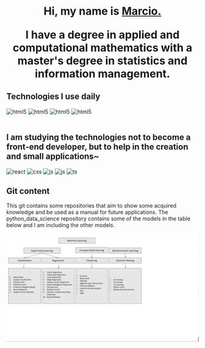 <div>
  <h1 align="center">
    Hi, my name is
    <a href="https://www.linkedin.com/in/marcio-jonavicius-rodrigues-6b0b0430/"> Marcio. </a>
    <p> I have a degree in applied and computational mathematics with a master's degree in statistics and information management. </p>
  </h1>
  

## Technologies I use daily

<div style="display: inline_block">
  <img align="center" alt="html5" src="https://img.shields.io/badge/Python-3776AB?style=for-the-badge&logo=python&logoColor=white" />
  <img align="center" alt="html5" src="https://img.shields.io/badge/Airflow-017CEE?style=for-the-badge&logo=Apache%20Airflow&logoColor=white" />
  <img align="center" alt="html5" src="https://img.shields.io/badge/Amazon_AWS-232F3E?style=for-the-badge&logo=amazon-aws&logoColor=white" />
  <img align="center" alt="html5" src="https://img.shields.io/badge/Microsoft_Excel-217346?style=for-the-badge&logo=microsoft-excel&logoColor=white" />
  
 </div><br/>


## I am studying the technologies not to become a front-end developer, but to help in the creation and small applications~

<div style="display: inline_block">
  <img align="center" alt="react" src="https://img.shields.io/badge/React-20232A?style=for-the-badge&logo=react&logoColor=61DAFB" />
  <img align="center" alt="css" src="https://img.shields.io/badge/CSS3-1572B6?style=for-the-badge&logo=css3&logoColor=white" />
  <img align="center" alt="js" src="https://img.shields.io/badge/HTML5-E34F26?style=for-the-badge&logo=html5&logoColor=white" />
    <img align="center" alt="js" src="https://img.shields.io/badge/JavaScript-323330?style=for-the-badge&logo=javascript&logoColor=F7DF1E" />
  <img align="center" alt="ts" src="https://img.shields.io/badge/TypeScript-007ACC?style=for-the-badge&logo=typescript&logoColor=white" />
 


## Git content

<div style="display: inline_block">

  <p>  This git contains some repositories that aim to show some acquired knowledge and be used as a manual for future applications.
The python_data_science repository contains some of the models in the table below and I am including the other models. </p>

  <img align="center" alt="nodejs" src="https://github.com/jonavicius-marcio/data_science/blob/main/src/img/machine_learning.png?raw=true" />
  
 </div><br/>



<div align="center">